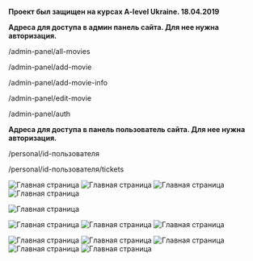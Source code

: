 **Проект был защищен на курсах A-level Ukraine. 18.04.2019**

**Адреса для доступа в админ панель сайта. Для нее нужна авторизация.**

/admin-panel/all-movies

/admin-panel/add-movie

/admin-panel/add-movie-info

/admin-panel/edit-movie

/admin-panel/auth

**Адреса для доступа в панель пользователь сайта. Для нее нужна авторизация.**

/personal/id-пользователя

/personal/id-пользователя/tickets


![Главная страница](https://github.com/team-redheads/react_module/raw/master/src/_screen/index.png)
![Главная страница](https://github.com/team-redheads/react_module/raw/master/src/_screen/card-movie.png)
![Главная страница](https://github.com/team-redheads/react_module/raw/master/src/_screen/room.png)
![Главная страница](https://github.com/team-redheads/react_module/raw/master/src/_screen/buy-ticket.png)

![Главная страница](https://github.com/team-redheads/react_module/raw/master/src/_screen/soon.png)

![Главная страница](https://github.com/team-redheads/react_module/raw/master/src/_screen/auth.png)
![Главная страница](https://github.com/team-redheads/react_module/raw/master/src/_screen/personal-info.png)
![Главная страница](https://github.com/team-redheads/react_module/raw/master/src/_screen/history-buy-tickets.png)

![Главная страница](https://github.com/team-redheads/react_module/raw/master/src/_screen/auth-admin.png)
![Главная страница](https://github.com/team-redheads/react_module/raw/master/src/_screen/admin-all-movie.png)
![Главная страница](https://github.com/team-redheads/react_module/raw/master/src/_screen/admin-add-movie.png)
![Главная страница](https://github.com/team-redheads/react_module/raw/master/src/_screen/admin-add-movie-info.png)
![Главная страница](https://github.com/team-redheads/react_module/raw/master/src/_screen/admin-edit-movie.png)

